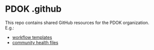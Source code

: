 # PDOK .github

This repo contains shared GitHub resources for the PDOK organization. E.g.:
* [workflow templates](https://docs.github.com/en/actions/learn-github-actions/sharing-workflows-with-your-organization)
* [community health files](https://docs.github.com/en/github/building-a-strong-community/creating-a-default-community-health-file)
